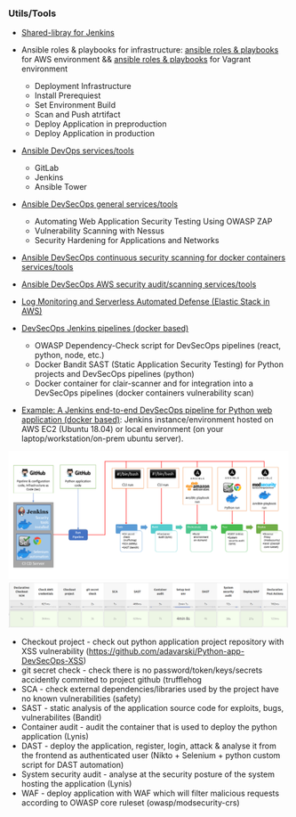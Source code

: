 ### Utils/Tools

+ [Shared-libray for Jenkins](https://github.com/adavarski/DevSecOps-full-integration-chain/tree/main/utils/0-jenkins-shared-library)

+ Ansible roles & playbooks for infrastructure: [ansible roles & playbooks](https://github.com/adavarski/DevSecOps-full-integration-chain/tree/main/utils/1-ansible-aws-infra) for AWS environment && [ansible roles & playbooks](https://github.com/adavarski/DevSecOps-full-integration-chain/tree/main/utils/2-ansible-vagrant-infra) for Vagrant environment
  + Deployment Infrastructure
  + Install Prerequiest
  + Set Environment Build
  + Scan and Push atrtifact
  + Deploy Application in preproduction
  + Deploy Application in production


+ [Ansible DevOps services/tools](https://github.com/adavarski/DevSecOps-full-integration-chain/tree/main/utils/3-ansible-devops-utils)
  + GitLab 
  + Jenkins
  + Ansible Tower

+ [Ansible DevSecOps general services/tools](https://github.com/adavarski/DevSecOps-full-integration-chain/tree/main/utils/4-ansible-devsecops-general-utils)

  + Automating Web Application Security Testing Using OWASP ZAP
  + Vulnerability Scanning with Nessus
  + Security Hardening for Applications and Networks

+ [Ansible DevSecOps continuous security scanning for docker containers services/tools](https://github.com/adavarski/DevSecOps-full-integration-chain/tree/main/utils/5-ansible-devsecops-docker-utils)


+ [Ansible DevSecOps AWS security audit/scanning services/tools](https://github.com/adavarski/DevSecOps-full-integration-chain/tree/main/utils/6-ansible-devsecops-aws-utils)


+ [Log Monitoring and Serverless Automated Defense (Elastic Stack in AWS)](https://github.com/adavarski/DevSecOps-full-integration-chain/tree/main/utils/7-ansible-log-monitoring-elk-aws-serverless-utils)


+ [DevSecOps Jenkins pipelines (docker based)](https://github.com/adavarski/DevSecOps-full-integration-chain/tree/main/utils/8-jenkins-docker-utils)
  + OWASP Dependency-Check script for DevSecOps pipelines (react, python, node, etc.)
  + Docker Bandit SAST (Static Application Security Testing) for Python projects and DevSecOps pipelines (python)
  + Docker container for clair-scanner and for integration into a DevSecOps pipelines (docker containers vulnerability scan)

+ [Example: A Jenkins end-to-end DevSecOps pipeline for Python web application (docker based)](https://github.com/adavarski/DevSecOps-full-integration-chain/tree/main/utils/9-jenkins-pipeline-python-end-to-end):
  Jenkins instance/environment hosted on AWS EC2 (Ubuntu 18.04) or local environment (on your laptop/workstation/on-prem ubuntu server).
  
<img src="https://github.com/adavarski/DevSecOps-full-integration-chain/blob/main/utils/9-jenkins-pipeline-python-end-to-end/pictures/DevSecOps-pipeline-full.png" width="900">

<img src="https://github.com/adavarski/DevSecOps-full-integration-chain/blob/main/utils/9-jenkins-pipeline-python-end-to-end/pictures/DevSecOps-pipeline-steps-UI.png" width="900">

  + Checkout project - check out python application project repository with XSS vulnerability (https://github.com/adavarski/Python-app-DevSecOps-XSS)
  + git secret check - check there is no password/token/keys/secrets accidently commited to project github (trufflehog
  + SCA - check external dependencies/libraries used by the project have no known vulnerabilities (safety)
  + SAST - static analysis of the application source code for exploits, bugs, vulnerabilites (Bandit)
  + Container audit - audit the container that is used to deploy the python application (Lynis)
  + DAST - deploy the application, register, login, attack & analyse it from the frontend as authenticated user (Nikto + Selenium + python custom script for DAST automation)
  + System security audit - analyse at the security posture of the system hosting the application (Lynis)
  + WAF - deploy application with WAF which will filter malicious requests according to OWASP core ruleset (owasp/modsecurity-crs)


















